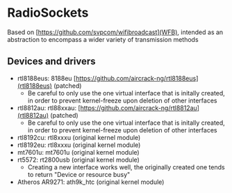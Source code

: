 # RadioSockets

Based on [https://github.com/svpcom/wifibroadcast](WFB), intended as an abstraction to encompass a wider variety of
transmission methods

## Devices and drivers
* rtl8188eus: 8188eu [https://github.com/aircrack-ng/rtl8188eus](rtl8188eus) (patched)
    - Be careful to only use the one virtual interface that is initally created, in order to prevent kernel-freeze upon
      deletion of other interfaces
* rtl8812au: rtl88xxau: [https://github.com/aircrack-ng/rtl8812au](rtl8812au) (patched)
    - Be careful to only use the one virtual interface that is initally created, in order to prevent kernel-freeze upon
      deletion of other interfaces
* rtl8192cu: rtl8xxxu (original kernel module)
* rtl8192eu: rtl8xxxu (original kernel module)
* mt7601u: mt7601u (original kernel module)
* rt5572: rt2800usb (original kernel module)
    - Creating a new interface works well, the originally created one tends to return "Device or resource busy"
* Atheros AR9271: ath9k_htc (original kernel module)
